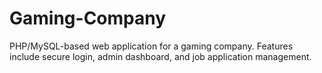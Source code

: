 # Gaming-Company
PHP/MySQL-based web application for a gaming company. Features include secure login, admin dashboard, and job application management.
